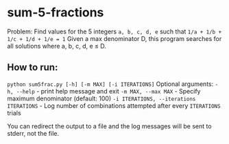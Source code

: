 # sum-5-fractions

Problem: Find values for the 5 integers `a, b, c, d, e` such that `1/a + 1/b + 1/c + 1/d + 1/e = 1`
Given a max denominator D, this program searches for all solutions where a, b, c, d, e ≤ D.

## How to run:
`python sum5frac.py [-h] [-m MAX] [-i ITERATIONS]`
Optional arguments:
`-h, --help` - print help message and exit
`-m MAX, --max MAX` - Specify maximum denominator (default: 100)
`-i ITERATIONS, --iterations ITERATIONS` - Log number of combinations attempted after every `ITERATIONS` trials

You can redirect the output to a file and the log messages will be sent to stderr, not the file.
